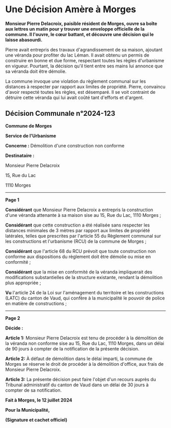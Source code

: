# Une Décision Amère à Morges

**Monsieur Pierre Delacroix, paisible résident de Morges, ouvre sa boîte aux lettres un matin pour y trouver une enveloppe officielle de la commune. Il l'ouvre, le cœur battant, et découvre une décision qui le laisse abasourdi.**

Pierre avait entrepris des travaux d'agrandissement de sa maison, ajoutant une véranda pour profiter du lac Léman. Il avait obtenu un permis de construire en bonne et due forme, respectant toutes les règles d'urbanisme en vigueur. Pourtant, la décision qu'il tient entre ses mains lui annonce que sa véranda doit être démolie.

La commune invoque une violation du règlement communal sur les distances à respecter par rapport aux limites de propriété. Pierre, convaincu d'avoir respecté toutes les règles, est désemparé. Il se voit contraint de détruire cette véranda qui lui avait coûté tant d'efforts et d'argent.

## Décision Communale n°2024-123

**Commune de Morges**

**Service de l'Urbanisme**

**Concerne :** Démolition d'une construction non conforme

**Destinataire :**

Monsieur Pierre Delacroix

15, Rue du Lac

1110 Morges

---

**Page 1**

**Considérant** que Monsieur Pierre Delacroix a entrepris la construction d'une véranda attenante à sa maison sise au 15, Rue du Lac, 1110 Morges ;

**Considérant** que cette construction a été réalisée sans respecter les distances minimales de 3 mètres par rapport aux limites de propriété latérales, telles que prescrites par l'article 55 du Règlement communal sur les constructions et l'urbanisme (RCU) de la commune de Morges ;

**Considérant** que l'article 68 du RCU prévoit que toute construction non conforme aux dispositions du règlement doit être démolie ou mise en conformité ;

**Considérant** que la mise en conformité de la véranda impliquerait des modifications substantielles de la structure existante, rendant la démolition plus appropriée ;

**Vu** l'article 24 de la Loi sur l'aménagement du territoire et les constructions (LATC) du canton de Vaud, qui confère à la municipalité le pouvoir de police en matière de constructions ;

---

**Page 2**

**Décide :**

**Article 1:** Monsieur Pierre Delacroix est tenu de procéder à la démolition de la véranda non conforme sise au 15, Rue du Lac, 1110 Morges, dans un délai de 90 jours à compter de la notification de la présente décision.

**Article 2:** À défaut de démolition dans le délai imparti, la commune de Morges se réserve le droit de procéder à la démolition d'office, aux frais de Monsieur Pierre Delacroix.

**Article 3:** La présente décision peut faire l'objet d'un recours auprès du Tribunal administratif du canton de Vaud dans un délai de 30 jours à compter de sa notification.

**Fait à Morges, le 12 juillet 2024**

**Pour la Municipalité,**

**(Signature et cachet officiel)**
